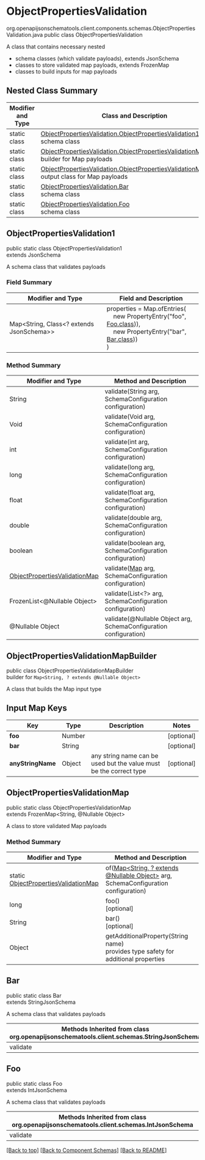 # ObjectPropertiesValidation
org.openapijsonschematools.client.components.schemas.ObjectPropertiesValidation.java
public class ObjectPropertiesValidation

A class that contains necessary nested
- schema classes (which validate payloads), extends JsonSchema
- classes to store validated map payloads, extends FrozenMap
- classes to build inputs for map payloads

## Nested Class Summary
| Modifier and Type | Class and Description |
| ----------------- | ---------------------- |
| static class | [ObjectPropertiesValidation.ObjectPropertiesValidation1](#objectpropertiesvalidation1)<br> schema class |
| static class | [ObjectPropertiesValidation.ObjectPropertiesValidationMapBuilder](#objectpropertiesvalidationmapbuilder)<br> builder for Map payloads |
| static class | [ObjectPropertiesValidation.ObjectPropertiesValidationMap](#objectpropertiesvalidationmap)<br> output class for Map payloads |
| static class | [ObjectPropertiesValidation.Bar](#bar)<br> schema class |
| static class | [ObjectPropertiesValidation.Foo](#foo)<br> schema class |

## ObjectPropertiesValidation1
public static class ObjectPropertiesValidation1<br>
extends JsonSchema

A schema class that validates payloads

### Field Summary
| Modifier and Type | Field and Description |
| ----------------- | ---------------------- |
| Map<String, Class<? extends JsonSchema>> | properties = Map.ofEntries(<br>&nbsp;&nbsp;&nbsp;&nbsp;new PropertyEntry("foo", [Foo.class](#foo))),<br>&nbsp;&nbsp;&nbsp;&nbsp;new PropertyEntry("bar", [Bar.class](#bar)))<br>)<br> |

### Method Summary
| Modifier and Type | Method and Description |
| ----------------- | ---------------------- |
| String | validate(String arg, SchemaConfiguration configuration) |
| Void | validate(Void arg, SchemaConfiguration configuration) |
| int | validate(int arg, SchemaConfiguration configuration) |
| long | validate(long arg, SchemaConfiguration configuration) |
| float | validate(float arg, SchemaConfiguration configuration) |
| double | validate(double arg, SchemaConfiguration configuration) |
| boolean | validate(boolean arg, SchemaConfiguration configuration) |
| [ObjectPropertiesValidationMap](#objectpropertiesvalidationmap) | validate([Map<?, ?>](#objectpropertiesvalidationmapbuilder) arg, SchemaConfiguration configuration) |
| FrozenList<@Nullable Object> | validate(List<?> arg, SchemaConfiguration configuration) |
| @Nullable Object | validate(@Nullable Object arg, SchemaConfiguration configuration) |
## ObjectPropertiesValidationMapBuilder
public class ObjectPropertiesValidationMapBuilder<br>
builder for `Map<String, ? extends @Nullable Object>`

A class that builds the Map input type

## Input Map Keys
| Key | Type |  Description | Notes |
| --- | ---- | ------------ | ----- |
| **foo** | Number |  | [optional] |
| **bar** | String |  | [optional] |
| **anyStringName** | Object | any string name can be used but the value must be the correct type | [optional] |

## ObjectPropertiesValidationMap
public static class ObjectPropertiesValidationMap<br>
extends FrozenMap<String, @Nullable Object>

A class to store validated Map payloads

### Method Summary
| Modifier and Type | Method and Description |
| ----------------- | ---------------------- |
| static [ObjectPropertiesValidationMap](#objectpropertiesvalidationmap) | of([Map<String, ? extends @Nullable Object>](#objectpropertiesvalidationmapbuilder) arg, SchemaConfiguration configuration) |
| long | foo()<br>[optional] |
| String | bar()<br>[optional] |
| Object | getAdditionalProperty(String name)<br>provides type safety for additional properties |

## Bar
public static class Bar<br>
extends StringJsonSchema

A schema class that validates payloads

| Methods Inherited from class org.openapijsonschematools.client.schemas.StringJsonSchema |
| ------------------------------------------------------------------ |
| validate                                                           |

## Foo
public static class Foo<br>
extends IntJsonSchema

A schema class that validates payloads

| Methods Inherited from class org.openapijsonschematools.client.schemas.IntJsonSchema |
| ------------------------------------------------------------------ |
| validate                                                           |

[[Back to top]](#top) [[Back to Component Schemas]](../../../README.md#Component-Schemas) [[Back to README]](../../../README.md)
